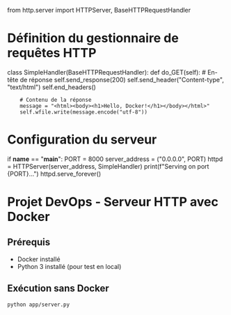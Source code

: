 from http.server import HTTPServer, BaseHTTPRequestHandler

# Définition du gestionnaire de requêtes HTTP
class SimpleHandler(BaseHTTPRequestHandler):
    def do_GET(self):
        # En-tête de réponse
        self.send_response(200)
        self.send_header("Content-type", "text/html")
        self.end_headers()

        # Contenu de la réponse
        message = "<html><body><h1>Hello, Docker!</h1></body></html>"
        self.wfile.write(message.encode("utf-8"))

# Configuration du serveur
if __name__ == "__main__":
    PORT = 8000
    server_address = ("0.0.0.0", PORT)
    httpd = HTTPServer(server_address, SimpleHandler)
    print(f"Serving on port {PORT}...")
    httpd.serve_forever()

# Projet DevOps - Serveur HTTP avec Docker

##  Prérequis
- Docker installé
- Python 3 installé (pour test en local)

##  Exécution sans Docker
```bash
python app/server.py
